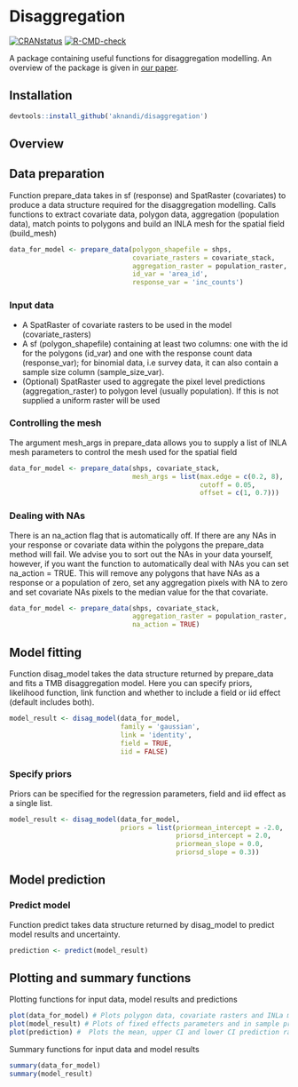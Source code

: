 Disaggregation
==============


[![CRANstatus](https://www.r-pkg.org/badges/version/disaggregation)](https://cran.r-project.org/package=disaggregation)
[![R-CMD-check](https://github.com/aknandi/disaggregation/actions/workflows/R-CMD-check.yaml/badge.svg)](https://github.com/aknandi/disaggregation/actions/workflows/R-CMD-check.yaml)


A package containing useful functions for disaggregation modelling.
An overview of the package is given in [our paper](https://www.jstatsoft.org/article/view/v106i11).

Installation
------------

```R
devtools::install_github('aknandi/disaggregation')
```

Overview
--------

## Data preparation

Function prepare_data takes in sf (response) and SpatRaster (covariates) to produce a data structure required for the disaggregation modelling. Calls functions to extract covariate data, polygon data, aggregation (population data), match points to polygons and build an INLA mesh for the spatial field (build_mesh)

```R
data_for_model <- prepare_data(polygon_shapefile = shps, 
                               covariate_rasters = covariate_stack, 
                               aggregation_raster = population_raster,
                               id_var = 'area_id',
                               response_var = 'inc_counts')
```

### Input data

* A SpatRaster of covariate rasters to be used in the model (covariate_rasters)
* A sf (polygon_shapefile) containing at least two columns: one with the id for the polygons (id_var) and one with the response count data (response_var); for binomial data, i.e survey data, it can also contain a sample size column (sample_size_var).
* (Optional) SpatRaster used to aggregate the pixel level predictions (aggregation_raster) to polygon level (usually population). If this is not supplied a uniform raster will be used

### Controlling the mesh

The argument mesh_args in prepare_data allows you to supply a list of INLA mesh parameters to control the mesh used for the spatial field

```R
data_for_model <- prepare_data(shps, covariate_stack, 
                               mesh_args = list(max.edge = c(0.2, 8), 
                                                cutoff = 0.05, 
                                                offset = c(1, 0.7)))

```

### Dealing with NAs

There is an na_action flag that is automatically off. If there are any NAs in your response or covariate data within the polygons the prepare_data method will fail. We advise you to sort out the NAs in your data yourself, however, if you want the function to automatically deal with NAs you can set na_action = TRUE. This will remove any polygons that have NAs as a response or a population of zero, set any aggregation pixels with NA to zero and set covariate NAs pixels to the median value for the that covariate.

```R
data_for_model <- prepare_data(shps, covariate_stack, 
                               aggregation_raster = population_raster,
                               na_action = TRUE)
```

## Model fitting

Function disag_model takes the data structure returned by prepare_data and fits a TMB disaggregation model. Here you can specify priors, likelihood function, link function and whether to include a field or iid effect (default includes both).

```R
model_result <- disag_model(data_for_model, 
                            family = 'gaussian', 
                            link = 'identity',
                            field = TRUE,
                            iid = FALSE)
```

### Specify priors

Priors can be specified for the regression parameters, field and iid effect as a single list.

```R
model_result <- disag_model(data_for_model, 
                            priors = list(priormean_intercept = -2.0,
                                          priorsd_intercept = 2.0,
                                          priormean_slope = 0.0,
                                          priorsd_slope = 0.3))
```

## Model prediction

### Predict model

Function predict takes data structure returned by disag_model to predict model results and uncertainty.

```R
prediction <- predict(model_result)
```

## Plotting and summary functions

Plotting functions for input data, model results and predictions

```R
plot(data_for_model) # Plots polygon data, covariate rasters and INLa mesh
plot(model_result) # Plots of fixed effects parameters and in sample predictions
plot(prediction) #  Plots the mean, upper CI and lower CI prediction rasters
```

Summary functions for input data and model results

```R
summary(data_for_model)  
summary(model_result) 
```
